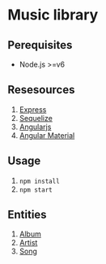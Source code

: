 
# Music library

## Perequisites

- Node.js >=v6

## Resesources

1. [Express](http://expressjs.com/en/guide/routing.html)
2. [Sequelize](http://docs.sequelizejs.com/en/v3/)
3. [Angularjs](https://docs.angularjs.org/api)
4. [Angular Material](https://material.angularjs.org/latest)

## Usage

1. `npm install`
2. `npm start`

## Entities

1. [Album](Models.md#album)
2. [Artist](Models.md#artist)
3. [Song](Models.md#song)
